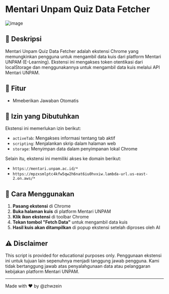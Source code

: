 # Mentari Unpam Quiz Data Fetcher

![image](https://github.com/user-attachments/assets/d1811a34-43aa-4b89-a68f-a26536a86307)

## 📌 Deskripsi
Mentari Unpam Quiz Data Fetcher adalah ekstensi Chrome yang memungkinkan pengguna untuk mengambil data kuis dari platform Mentari UNPAM (E-Learning). Ekstensi ini mengakses token otentikasi dari localStorage dan menggunakannya untuk mengambil data kuis melalui API Mentari UNPAM.

## 🔧 Fitur
- Mmeberikan Jawaban Otomatis

## 📜 Izin yang Dibutuhkan
Ekstensi ini memerlukan izin berikut:
- `activeTab`: Mengakses informasi tentang tab aktif
- `scripting`: Menjalankan skrip dalam halaman web
- `storage`: Menyimpan data dalam penyimpanan lokal Chrome

Selain itu, ekstensi ini memiliki akses ke domain berikut:
- `https://mentari.unpam.ac.id/*`
- `https://mpzxsmlptc4kfw5qw2h6nat6iu0hvxiw.lambda-url.us-east-2.on.aws/*`

## 🚀 Cara Menggunakan
1. **Pasang ekstensi** di Chrome
2. **Buka halaman kuis** di platform Mentari UNPAM
3. **Klik ikon ekstensi** di toolbar Chrome
4. **Tekan tombol "Fetch Data"** untuk mengambil data kuis
5. **Hasil kuis akan ditampilkan** di popup ekstensi setelah diproses oleh AI

## ⚠️ Disclaimer
This script is provided for educational purposes only. Penggunaan ekstensi ini untuk tujuan lain sepenuhnya menjadi tanggung jawab pengguna. Kami tidak bertanggung jawab atas penyalahgunaan data atau pelanggaran kebijakan platform Mentari UNPAM.

---
Made with ❤️ by @zhwzein
